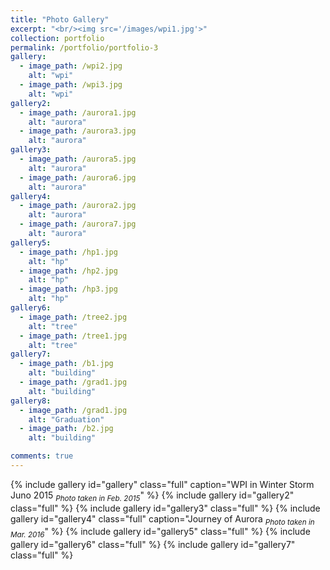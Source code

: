 ```yaml
---
title: "Photo Gallery"
excerpt: "<br/><img src='/images/wpi1.jpg'>"
collection: portfolio
permalink: /portfolio/portfolio-3
gallery:
  - image_path: /wpi2.jpg
    alt: "wpi"
  - image_path: /wpi3.jpg
    alt: "wpi"
gallery2:
  - image_path: /aurora1.jpg
    alt: "aurora"
  - image_path: /aurora3.jpg
    alt: "aurora"
gallery3:
  - image_path: /aurora5.jpg
    alt: "aurora"
  - image_path: /aurora6.jpg
    alt: "aurora"
gallery4:
  - image_path: /aurora2.jpg
    alt: "aurora"
  - image_path: /aurora7.jpg
    alt: "aurora"
gallery5:
  - image_path: /hp1.jpg
    alt: "hp"
  - image_path: /hp2.jpg
    alt: "hp"
  - image_path: /hp3.jpg
    alt: "hp"
gallery6:
  - image_path: /tree2.jpg
    alt: "tree"
  - image_path: /tree1.jpg
    alt: "tree"
gallery7:
  - image_path: /b1.jpg
    alt: "building"
  - image_path: /grad1.jpg
    alt: "building"
gallery8:
  - image_path: /grad1.jpg
    alt: "Graduation"
  - image_path: /b2.jpg
    alt: "building"

comments: true
---
```


{% include gallery id="gallery" class="full" caption="WPI in Winter Storm Juno 2015 <sub>_Photo taken in Feb. 2015_</sub>" %}
{% include gallery id="gallery2" class="full" %}
{% include gallery id="gallery3" class="full" %}
{% include gallery id="gallery4" class="full" caption="Journey of Aurora <sub>_Photo taken in Mar. 2016_</sub>" %}
{% include gallery id="gallery5" class="full"  %}
{% include gallery id="gallery6" class="full"  %}
{% include gallery id="gallery7" class="full"  %}
